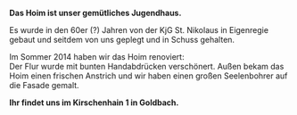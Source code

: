 **Das Hoim ist unser gemütliches Jugendhaus.**


Es wurde in den 60er (?) Jahren von der KjG St. Nikolaus in Eigenregie gebaut und seitdem von uns geplegt und in Schuss gehalten.    

Im Sommer 2014 haben wir das Hoim renoviert:    
Der Flur wurde mit bunten Handabdrücken verschönert. Außen bekam das Hoim einen frischen Anstrich und wir haben einen großen Seelenbohrer auf die Fasade gemalt.

**Ihr findet uns im Kirschenhain 1 in Goldbach.**

